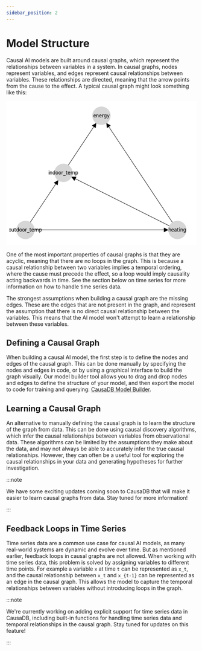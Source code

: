 ```yaml
---
sidebar_position: 2
---
```


# Model Structure

Causal AI models are built around causal graphs, which represent the relationships between variables in a system. In causal graphs, nodes represent variables, and edges represent causal relationships between variables. These relationships are directed, meaning that the arrow points from the cause to the effect. A typical causal graph might look something like this:

<!-- Image of a causal graph -->
![Causal Graph](causadb_quickstart_8_0.png)

One of the most important properties of causal graphs is that they are acyclic, meaning that there are no loops in the graph. This is because a causal relationship between two variables implies a temporal ordering, where the cause must precede the effect, so a loop would imply causality acting backwards in time. See the section below on time series for more information on how to handle time series data.

The strongest assumptions when building a causal graph are the missing edges. These are the edges that are not present in the graph, and represent the assumption that there is no direct causal relationship between the variables. This means that the AI model won't attempt to learn a relationship between these variables.

## Defining a Causal Graph

When building a causal AI model, the first step is to define the nodes and edges of the causal graph. This can be done manually by specifying the nodes and edges in code, or by using a graphical interface to build the graph visually. Our model builder tool allows you to drag and drop nodes and edges to define the structure of your model, and then export the model to code for training and querying: [CausaDB Model Builder](https://builder.causadb.com).

## Learning a Causal Graph

An alternative to manually defining the causal graph is to learn the structure of the graph from data. This can be done using causal discovery algorithms, which infer the causal relationships between variables from observational data. These algorithms can be limited by the assumptions they make about the data, and may not always be able to accurately infer the true causal relationships. However, they can often be a useful tool for exploring the causal relationships in your data and generating hypotheses for further investigation.

:::note

We have some exciting updates coming soon to CausaDB that will make it easier to learn causal graphs from data. Stay tuned for more information!

:::

## Feedback Loops in Time Series

Time series data are a common use case for causal AI models, as many real-world systems are dynamic and evolve over time. But as mentioned earlier, feedback loops in causal graphs are not allowed. When working with time series data, this problem is solved by assigning variables to different time points. For example a variable `x` at time `t` can be represented as `x_t`, and the causal relationship between `x_t` and `x_{t-1}` can be represented as an edge in the causal graph. This allows the model to capture the temporal relationships between variables without introducing loops in the graph.

:::note

We're currently working on adding explicit support for time series data in CausaDB, including built-in functions for handling time series data and temporal relationships in the causal graph. Stay tuned for updates on this feature!

:::